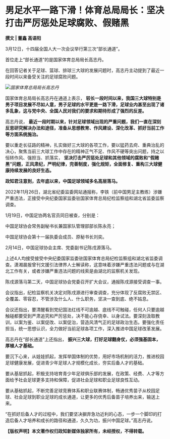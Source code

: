 # 男足水平一路下滑！体育总局局长：坚决打击严厉惩处足球腐败、假赌黑

**撰文 | 董鑫 高语阳**

3月12日，十四届全国人大一次会议举行第三次“部长通道”。

首位走上“部长通道”的是国家体育总局局长高志丹。

在回答记者关于足球、篮球、排球三大球的发展问题时，高志丹主动提到了最近一段时间以来备受关注的足球腐败问题。

![](https://inews.gtimg.com/news_bt/OiHZRyTxkWqI0FEawlgdv9AsFq9_Q-ojJeIEzykEhRgYMAA/1000)_国家体育总局局长高志丹_

国家体育总局局长高志丹在通道上表示，
**较长一段时间以来，我国三大球特别是男子项目发展不尽如人意，男子足球的水平更是一路下滑，足球业内甚至出现了诸多乱象，这与党中央、全国人民对我们的要求和期待形成了强烈的反差。**

高志丹说，
**最近一段时期以来，针对足球领域出现的严重问题，我们一直在深刻反思研究解决办法和途径，准备从思想教育、作风建设、深化改革、抓好当前工作等方面系统施治。**

要以重走长征路的精神，扎实做好三大球的各项工作，要以猛药去疴、重典治乱的决心，聚焦当前三大球工作中存在的精神正气不足、作风不硬等突出问题，持之以恒转作风、强担当、抓落实，
**坚决打击严厉惩处足球和其他领域的腐败和“假赌黑”问题，正风肃纪，严明纪律，完善制度，强化规矩，全面修复、重构三大球健康持续发展的良好生态。**

**政知君注意到，去年底以来，中国足球领域多名高层落马。**

2022年11月26日，湖北省纪委监委网站通报称，李铁（前中国男足主教练）涉嫌严重违法，正接受中央纪委国家监委驻国家体育总局纪检监察组和湖北省监委监察调查。

1月19日，中国足协两名官员同日被查，分别是：

中国足球协会常务副秘书长兼国家队管理部部长陈永亮；

中国足球协会第十一届执委会成员、原秘书长刘奕。

2月14日，中国足球协会主席、党委副书记陈戌源落马。

上述4人均接受接受中央纪委国家监委驻国家体育总局纪检监察组和湖北省监委调查。潇湘晨报曾刊文援引法律界人士解读称，这意味着涉嫌严重违法问题或与在湖北工作有关，或者涉嫌严重违法问题的线索是由湖北的监察机关发现。

陈戌源落马第二天，中国足球协会党委召开扩大会议，通报陈戌源接受调查一事。

会议指出，纪检监察机关决定对陈戌源进行审查调查，充分体现了反腐败无禁区、全覆盖、零容忍，不管涉及什么人、什么职务，坚决一查到底、绝不姑息。

会议还指出，要清醒看到党纪国法红线不可逾越、底线不可触碰，任何人只要逾越触碰都要受到严肃追究和严厉惩处，决不能心存侥幸、以身试法。要深刻汲取教训，以案为鉴、以案促改、以案促治，营造风清气正的足球政治生态。要强化责任担当，统一思想认识，全力做好当前足球各项工作，深入推进中国足球改革发展。

高志丹在“部长通道”上还指出， **振兴三大球，打好足球翻身仗，必须强基固本，厚植人才基础。**

要沉下心来，从娃娃抓起，发挥举国体制的优势，用好市场机制的活力，推进校园足球健康发展，促进青少年足球人才规模化成长，夯实后备人才的基础。

要从基层抓起，积极支持培育青少年足球俱乐部的发展，在政策、经费、人才等方面给予社会足球更多支持和保障，促进社会足球和职业足球良性互动。

要从基础抓起，不断完善足球竞赛体系和职业联赛体制，畅通优秀苗子从校园足球、社会足球到职业足球的成长通道，让更多的优秀后备苗子培养出来，输送上来。

“在抓好后备人才的过程中，我们要坚决摒弃急功近利的心态，一步一个脚印的打造后备人才培养和成长的路径和通道，久久为功，振兴中国足球。”高志丹说。

**【版权声明】本文著作权归政知新媒体独家所有，未经授权，不得转载。**

